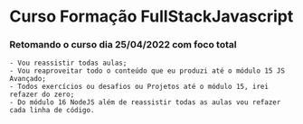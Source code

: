 # Curso Formação FullStackJavascript

### Retomando o curso dia 25/04/2022 com foco total
    - Vou reassistir todas aulas;
    - Vou reaproveitar todo o conteúdo que eu produzi até o módulo 15 JS Avançado;
    - Todos exercícios ou desafios ou Projetos até o módulo 15, irei refazer do zero; 
    - Do módulo 16 NodeJS além de reassistir todas as aulas vou refazer cada linha de código.
